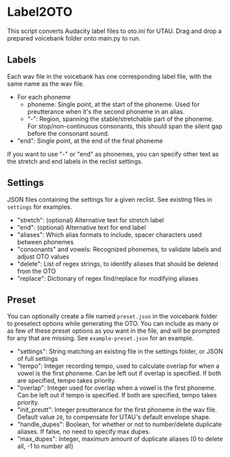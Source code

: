 # Label2OTO
This script converts Audacity label files to oto.ini for UTAU. Drag and drop a prepared voicebank folder onto main.py to run.

## Labels
Each wav file in the voicebank has one corresponding label file, with the same name as the wav file.

- For each phoneme
    - phoneme: Single point, at the start of the phoneme. Used for preutterance when it's the second phoneme in an alias.
    - "-": Region, spanning the stable/stretchable part of the phoneme. For stop/non-continuous consonants, this should span the silent gap before the consonant sound.
- "end": Single point, at the end of the final phoneme

If you want to use "-" or "end" as phonemes, you can specify other text as the stretch and end labels in the reclist settings.

## Settings
JSON files containing the settings for a given reclist. See existing files in `settings` for examples.
- "stretch": (optional) Alternative text for stretch label
- "end": (optional) Alternative text for end label
- "aliases": Which alias formats to include, spacer characters used between phonemes
- "consonants" and vowels: Recognized phonemes, to validate labels and adjust OTO values
- "delete": List of regex strings, to identify aliases that should be deleted from the OTO
- "replace": Dictionary of regex find/replace for modifying aliases

## Preset
You can optionally create a file named `preset.json` in the voicebank folder to preselect options while generating the OTO. You can include as many or as few of these preset options as you want in the file, and will be prompted for any that are missing. See `example-preset.json` for an example.
- "settings": String matching an existing file in the settings folder, or JSON of full settings
- "tempo": Integer recording tempo, used to calculate overlap for when a vowel is the first phoneme. Can be left out if overlap is specified. If both are specified, tempo takes priority.
- "overlap": Integer used for overlap when a vowel is the first phoneme. Can be left out if tempo is specified. If both are specified, tempo takes priority.
- "init_preutt": Integer preutterance for the first phoneme in the wav file. Default value `20`, to compensate for UTAU's default envelope shape.
- "handle_dupes": Boolean, for whether or not to number/delete duplicate aliases. If false, no need to specify max dupes.
- "max_dupes": Integer, maximum amount of duplicate aliases (0 to delete all, -1 to number all)